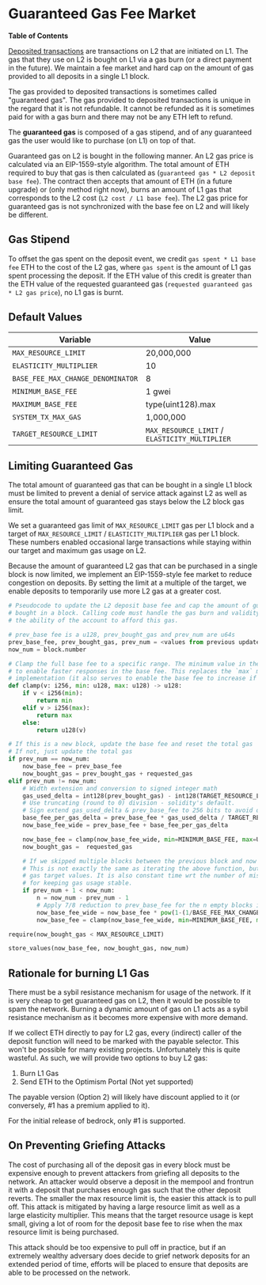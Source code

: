# Guaranteed Gas Fee Market

**Table of Contents**

<!-- toc -->

[Deposited transactions](../glossary.md#deposited-transaction) are transactions on L2 that are
initiated on L1. The gas that they use on L2 is bought on L1 via a gas burn (or a direct payment
in the future). We maintain a fee market and hard cap on the amount of gas provided to all deposits
in a single L1 block.

The gas provided to deposited transactions is sometimes called "guaranteed gas". The gas provided to
deposited transactions is unique in the regard that it is not refundable. It cannot be refunded as
it is sometimes paid for with a gas burn and there may not be any ETH left to refund.

The **guaranteed gas** is composed of a gas stipend, and of any guaranteed gas the user would like
to purchase (on L1) on top of that.

Guaranteed gas on L2 is bought in the following manner. An L2 gas price is calculated via an
EIP-1559-style algorithm. The total amount of ETH required to buy that gas is then calculated as
(`guaranteed gas * L2 deposit base fee`). The contract then accepts that amount of ETH (in a future
upgrade) or (only method right now), burns an amount of L1 gas that corresponds to the L2 cost (`L2
cost / L1 base fee`). The L2 gas price for guaranteed gas is not synchronized with the base fee on
L2 and will likely be different.

## Gas Stipend

To offset the gas spent on the deposit event, we credit `gas spent * L1 base fee` ETH to the cost
of the L2 gas, where `gas spent` is the amount of L1 gas spent processing the deposit. If the ETH
value of this credit is greater than the ETH value of the requested guaranteed gas (`requested
guaranteed gas * L2 gas price`), no L1 gas is burnt.

## Default Values

| Variable                          | Value                                          |
| --------------------------------- | ---------------------------------------------- |
| `MAX_RESOURCE_LIMIT`              | 20,000,000                                     |
| `ELASTICITY_MULTIPLIER`           | 10                                             |
| `BASE_FEE_MAX_CHANGE_DENOMINATOR` | 8                                              |
| `MINIMUM_BASE_FEE`                | 1 gwei                                         |
| `MAXIMUM_BASE_FEE`                | type(uint128).max                              |
| `SYSTEM_TX_MAX_GAS`               | 1,000,000                                      |
| `TARGET_RESOURCE_LIMIT`           | `MAX_RESOURCE_LIMIT` / `ELASTICITY_MULTIPLIER` |

## Limiting Guaranteed Gas

The total amount of guaranteed gas that can be bought in a single L1 block must be limited to
prevent a denial of service attack against L2 as well as ensure the total amount of guaranteed gas
stays below the L2 block gas limit.

We set a guaranteed gas limit of `MAX_RESOURCE_LIMIT` gas per L1 block and a target of
`MAX_RESOURCE_LIMIT` / `ELASTICITY_MULTIPLIER` gas per L1 block. These numbers enabled
occasional large transactions while staying within our target and maximum gas usage on L2.

Because the amount of guaranteed L2 gas that can be purchased in a single block is now limited,
we implement an EIP-1559-style fee market to reduce congestion on deposits. By setting the limit
at a multiple of the target, we enable deposits to temporarily use more L2 gas at a greater cost.

```python
# Pseudocode to update the L2 deposit base fee and cap the amount of guaranteed gas
# bought in a block. Calling code must handle the gas burn and validity checks on
# the ability of the account to afford this gas.

# prev_base fee is a u128, prev_bought_gas and prev_num are u64s
prev_base_fee, prev_bought_gas, prev_num = <values from previous update>
now_num = block.number

# Clamp the full base fee to a specific range. The minimum value in the range should be around 100-1000
# to enable faster responses in the base fee. This replaces the `max` mechanism in the ethereum 1559
# implementation (it also serves to enable the base fee to increase if it is very small).
def clamp(v: i256, min: u128, max: u128) -> u128:
    if v < i256(min):
        return min
    elif v > i256(max):
        return max
    else:
        return u128(v)

# If this is a new block, update the base fee and reset the total gas
# If not, just update the total gas
if prev_num == now_num:
    now_base_fee = prev_base_fee
    now_bought_gas = prev_bought_gas + requested_gas
elif prev_num != now_num:
    # Width extension and conversion to signed integer math
    gas_used_delta = int128(prev_bought_gas) - int128(TARGET_RESOURCE_LIMIT)
    # Use truncating (round to 0) division - solidity's default.
    # Sign extend gas_used_delta & prev_base_fee to 256 bits to avoid overflows here.
    base_fee_per_gas_delta = prev_base_fee * gas_used_delta / TARGET_RESOURCE_LIMIT / BASE_FEE_MAX_CHANGE_DENOMINATOR
    now_base_fee_wide = prev_base_fee + base_fee_per_gas_delta

    now_base_fee = clamp(now_base_fee_wide, min=MINIMUM_BASE_FEE, max=UINT_128_MAX_VALUE)
    now_bought_gas =  requested_gas

    # If we skipped multiple blocks between the previous block and now update the base fee again.
    # This is not exactly the same as iterating the above function, but quite close for reasonable
    # gas target values. It is also constant time wrt the number of missed blocks which is important
    # for keeping gas usage stable.
    if prev_num + 1 < now_num:
        n = now_num - prev_num - 1
        # Apply 7/8 reduction to prev_base_fee for the n empty blocks in a row.
        now_base_fee_wide = now_base_fee * pow(1-(1/BASE_FEE_MAX_CHANGE_DENOMINATOR), n)
        now_base_fee = clamp(now_base_fee_wide, min=MINIMUM_BASE_FEE, max=type(uint128).max)

require(now_bought_gas < MAX_RESOURCE_LIMIT)

store_values(now_base_fee, now_bought_gas, now_num)
```

## Rationale for burning L1 Gas

There must be a sybil resistance mechanism for usage of the network. If it is very cheap to get
guaranteed gas on L2, then it would be possible to spam the network. Burning a dynamic amount
of gas on L1 acts as a sybil resistance mechanism as it becomes more expensive with more demand.

If we collect ETH directly to pay for L2 gas, every (indirect) caller of the deposit function will need
to be marked with the payable selector. This won't be possible for many existing projects. Unfortunately
this is quite wasteful. As such, we will provide two options to buy L2 gas:

1. Burn L1 Gas
2. Send ETH to the Optimism Portal (Not yet supported)

The payable version (Option 2) will likely have discount applied to it (or conversely, #1 has a
premium applied to it).

For the initial release of bedrock, only #1 is supported.

## On Preventing Griefing Attacks

The cost of purchasing all of the deposit gas in every block must be expensive
enough to prevent attackers from griefing all deposits to the network.
An attacker would observe a deposit in the mempool and frontrun it with a deposit
that purchases enough gas such that the other deposit reverts.
The smaller the max resource limit is, the easier this attack is to pull off.
This attack is mitigated by having a large resource limit as well as a large
elasticity multiplier. This means that the target resource usage is kept small,
giving a lot of room for the deposit base fee to rise when the max resource limit
is being purchased.

This attack should be too expensive to pull off in practice, but if an extremely
wealthy adversary does decide to grief network deposits for an extended period
of time, efforts will be placed to ensure that deposits are able to be processed
on the network.
